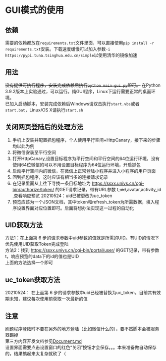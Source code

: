 # GUI模式的使用  

## 依赖  

需要的依赖都放在`requirements.txt`文件里面，可以直接使用`pip install -r requirements.txt`安装。下载速度缓慢可以加入参数`-i https://pypi.tuna.tsinghua.edu.cn/simple`以使用清华的镜像加速  

## 用法

~~没有提供可执行程序，安装完成依赖后执行`python main-gui.py`即可。~~ 在Python 3.9.2版本上实验通过，可以运行。纯GUI程序，Linux下运行需要正常的桌面环境。  
已加入启动脚本，安装完成依赖后Windows请双击执行`start.vbs`或者`start.bat`，Linux/OS X请执行`start.sh`

## 关闭网页登陆后的处理方法

1. 手机上安装并配置抓包程序，个人使用平行空间+HttpCanary，接下来的步骤均以此为例  
2. 将微信安装至平行空间
3. 打开HttpCanary,设置目标程序为平行空间和平行空间的64位运行环境，没有使用64位微信的可以不用设置目标程序为64位运行环境，开启抓包
4. 启动平行空间内的微信，在微信上正常登陆小程序并进入小程序的用户页面
5. 回到抓包程序，这时应该有相当多的连接请求记录
6. 在记录里面从上往下寻找一条目标地址为 <https://ssxx.univs.cn/cgi-bin/authorize/token/> 的GET请求记录，带有URL参数 t,~~uid~~,avatar,activity_id ,查看响应预览 20210524：uid已被更改为uc_token
7. 预览应该为一个JSON文档，其中token和refresh_token为所需数据，填入程序设置界面对应位置即可。后面将想办法实现这一过程的自动化

## UID获取方法

方法1：在上面第 6 步的请求参数中uid参数的值就是所需的UID。有UID的情况下优先使用UID获取Token完成登陆  
方法2：找到 <https://ssxx.univs.cn/cgi-bin/portal/user/> 的GET记录，带有参数t，响应预览的data下的id的值也是UID  
上面的方法选择一个即可  

## uc_token获取方法

20210524：
在上面第 6 步的请求参数中uid已经被替换为uc_token。目前其有效期未知，建议每次使用前获取一次最新的值

## 注意

刷题程序登陆时不要在另外的地方登陆（比如微信什么的），要不然脚本会被服务器踢掉  
第三方内容开发文档参见[Document.md](./Document.md)  
设置界面需要点击设置窗口的红色“关闭”按钮才会保存。。。本来准备做自动保存的，结果搞起来太复杂就砍了（
